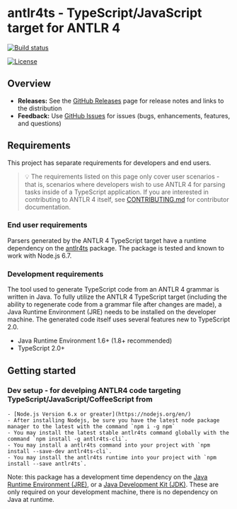 # antlr4ts - TypeScript/JavaScript target for ANTLR 4

[![Build status](https://ci.appveyor.com/api/projects/status/d4gpmnrkfo3tb2t1/branch/master?svg=true)](https://ci.appveyor.com/project/sharwell/antlr4ts/branch/master)

[![License](https://img.shields.io/badge/License-BSD%203--Clause-blue.svg)](./LICENSE)

## Overview

* **Releases:** See the [GitHub Releases](https://github.com/sharwell/antlr4ts/releases) page for release notes and
  links to the distribution
* **Feedback:** Use [GitHub Issues](https://github.com/sharwell/antlr4ts/issues) for issues (bugs, enhancements,
  features, and questions)

## Requirements

This project has separate requirements for developers and end users.

> :bulb: The requirements listed on this page only cover user scenarios - that is, scenarios where developers wish to
> use ANTLR 4 for parsing tasks inside of a TypeScript application. If you are interested in contributing to ANTLR 4
> itself, see [CONTRIBUTING.md](CONTRIBUTING.md) for contributor documentation.

### End user requirements

Parsers generated by the ANTLR 4 TypeScript target have a runtime dependency on the
[antlr4ts](https://www.npmjs.com/package/antlr4ts) package. The package is tested and known to work with Node.js 6.7.

### Development requirements

The tool used to generate TypeScript code from an ANTLR 4 grammar is written in Java. To fully utilize the ANTLR 4
TypeScript target (including the ability to regenerate code from a grammar file after changes are made), a Java Runtime
Environment (JRE) needs to be installed on the developer machine. The generated code itself uses several features new to
TypeScript 2.0.

* Java Runtime Environment 1.6+ (1.8+ recommended)
* TypeScript 2.0+

## Getting started

### Dev setup - for develping ANTLR4 code targeting TypeScript/JavaScript/CoffeeScript from 
    - [Node.js Version 6.x or greater](https://nodejs.org/en/)
    - After installing Nodejs, be sure you have the latest node package manager to the latest with the command `npm i -g npm`
    - You may install the latest stable antlr4ts command globally with the command `npm install -g antlr4ts-cli`.
    - You may install a antlr4ts command into your project with `npm install --save-dev antlr4ts-cli`.   
    - You may install the antlr4ts runtime into your project with `npm install --save antlr4ts`.  

Note: this package has a development time dependency on the [Java Runtime Environment (JRE)](https://java.com/en/download/), or a [Java Development Kit (JDK)](http://www.oracle.com/technetwork/java/javase/downloads/index.html).   These are only required on your development machine, there is no dependency on Java at runtime. 

